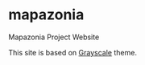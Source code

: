 mapazonia
=========

Mapazonia Project Website

This site is based on [Grayscale](http://startbootstrap.com/template-overviews/grayscale/) theme.
